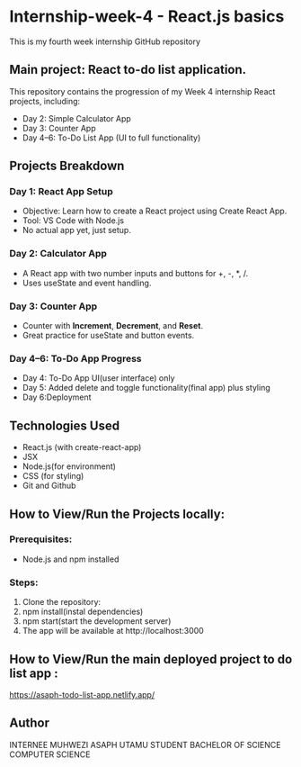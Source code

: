 # Internship-week-4 - React.js basics
This is my fourth week  internship GitHub repository 
## Main project: React to-do list application.
This repository contains the progression of my Week 4 internship React projects, including:
- Day 2: Simple Calculator App
- Day 3: Counter App
- Day 4–6: To-Do List App (UI to full functionality)
## Projects Breakdown
### Day 1: React App Setup
- Objective: Learn how to create a React project using Create React App.
- Tool: VS Code with Node.js
- No actual app yet, just setup.
### Day 2: Calculator App
- A React app with two number inputs and buttons for +, -, *, /.
- Uses useState and event handling.
### Day 3: Counter App
- Counter with **Increment**, **Decrement**, and **Reset**.
- Great practice for useState and button events.
### Day 4–6: To-Do App Progress
- Day 4: To-Do App UI(user interface) only
- Day 5: Added delete and toggle functionality(final app) plus styling
- Day 6:Deployment
## Technologies Used
- React.js (with create-react-app)
- JSX
- Node.js(for environment) 
- CSS (for styling)
- Git and Github
## How to View/Run the Projects locally:
### Prerequisites:
- Node.js and npm installed
### Steps:
1. Clone the repository:
2. npm install(instal dependencies)
3. npm start(start the development server)
4.  The app will be available at  http://localhost:3000
## How to View/Run the main deployed project to do list app :
https://asaph-todo-list-app.netlify.app/
## Author
INTERNEE MUHWEZI ASAPH
UTAMU STUDENT 
BACHELOR OF SCIENCE COMPUTER SCIENCE

